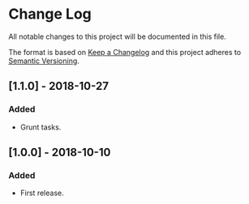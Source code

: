 # Change Log
All notable changes to this project will be documented in this file.

The format is based on [Keep a Changelog](http://keepachangelog.com/)
and this project adheres to [Semantic Versioning](http://semver.org/).

## [1.1.0] - 2018-10-27
### Added
 - Grunt tasks.
 
## [1.0.0] - 2018-10-10
### Added
 - First release.
